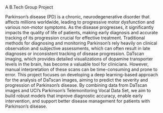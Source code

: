 A B.Tech Group Project

Parkinson’s disease (PD) is a chronic, neurodegenerative disorder that affects millions worldwide, leading to progressive motor dysfunction and various non-motor symptoms. As the disease progresses, it significantly impacts the quality of life of patients, making early diagnosis and accurate tracking of its progression crucial for effective treatment.
Traditional methods for diagnosing and monitoring Parkinson’s rely heavily on clinical observation and subjective assessments, which can often result in late diagnoses or inconsistent tracking of disease progression. DaTscan imaging, which provides detailed visualizations of dopamine transporter levels in the brain, has become a valuable tool for clinicians. However, manual interpretation of these scans can be time-consuming and prone to error.
This project focuses on developing a deep learning-based approach for the analysis of DaTscan images, aiming to predict the severity and progression of Parkinson’s disease. By combining data from DaTscan images and UCI’s Parkinson’s Telemonitoring Vocal Data Set, we aim to build robust models that improve diagnostic accuracy, enable early intervention, and support better disease management for patients with Parkinson’s disease.
